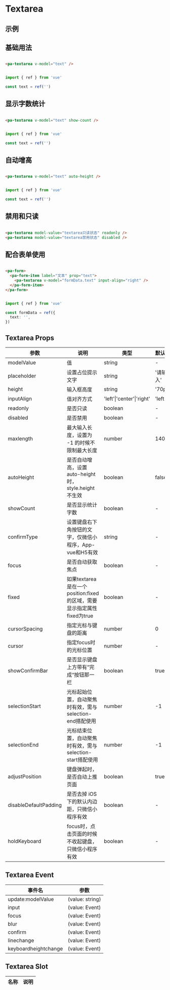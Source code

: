 # Textarea

## 示例

<!--codes start-->

## 基础用法

```html [template]

<pa-textarea v-model="text" />

```
```ts [script]

import { ref } from 'vue'

const text = ref('')

```
## 显示字数统计

```html [template]

<pa-textarea v-model="text" show-count />

```
```ts [script]

import { ref } from 'vue'

const text = ref('')

```
## 自动增高

```html [template]

<pa-textarea v-model="text" auto-height />

```
```ts [script]

import { ref } from 'vue'

const text = ref('')

```
## 禁用和只读

```html [template]

<pa-textarea model-value="textarea只读状态" readonly />
<pa-textarea model-value="textarea禁用状态" disabled />

```
## 配合表单使用

```html [template]

<pa-form>
  <pa-form-item label="文本" prop="text">
    <pa-textarea v-model="formData.text" input-align="right" />
  </pa-form-item>
</pa-form>

```
```ts [script]

import { ref } from 'vue'

const formData = ref({
  text: '',
})

```

<!--codes end-->

## Textarea Props

<!--props start-->

| 参数 | 说明 | 类型 | 默认值 |
| --- | ----- | --- | --- |
| modelValue | 值 | string | - |
| placeholder | 设置占位提示文字 | string |  '请输入' |
| height | 输入框高度 | string |  '70px' |
| inputAlign | 值对齐方式 | 'left'\|'center'\|'right' |  'left' |
| readonly | 是否只读 | boolean | - |
| disabled | 是否禁用 | boolean | - |
| maxlength | 最大输入长度，设置为 -1 的时候不限制最大长度 | number |  140 |
| autoHeight | 是否自动增高，设置auto-height时，style.height不生效 | boolean |  false |
| showCount | 是否显示统计字数 | boolean | - |
| confirmType | 设置键盘右下角按钮的文字，仅微信小程序，App-vue和H5有效 | string | - |
| focus | 是否自动获取焦点 | boolean | - |
| fixed | 如果textarea是在一个position:fixed的区域，需要显示指定属性fixed为true | boolean | - |
| cursorSpacing | 指定光标与键盘的距离 | number |  0 |
| cursor | 指定focus时的光标位置 | number | - |
| showConfirmBar | 是否显示键盘上方带有”完成“按钮那一栏 | boolean |  true |
| selectionStart | 光标起始位置，自动聚焦时有效，需与selection-end搭配使用 | number |  -1 |
| selectionEnd | 光标结束位置，自动聚焦时有效，需与selection-start搭配使用 | number |  -1 |
| adjustPosition | 键盘弹起时，是否自动上推页面 | boolean |  true |
| disableDefaultPadding | 是否去掉 iOS 下的默认内边距，只微信小程序有效 | boolean | - |
| holdKeyboard | focus时，点击页面的时候不收起键盘，只微信小程序有效 | boolean | - |

<!--props end-->

## Textarea Event

<!--event start-->

| 事件名 | 参数 |
| --- | --- |
| update:modelValue | (value: string)  |
| input | (value: Event)  |
| focus | (value: Event)  |
| blur | (value: Event)  |
| confirm | (value: Event)  |
| linechange | (value: Event)  |
| keyboardheightchange | (value: Event)  |

<!--event end-->

## Textarea Slot

<!--slot start-->

| 名称 | 说明 |
| --- | --- |


<!--slot end-->

